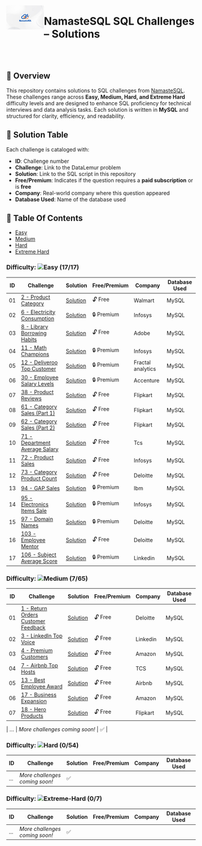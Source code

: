 <p align="left">
  <img src="https://github.com/Jayita11/SQLMastery_One-Stop_SQL_Interview_PrepHub/blob/main/NamasteSQL/default-course-img-2842982153.png" alt="NamasteSQL Logo" width="100" align="left">
  <h1> NamasteSQL SQL Challenges – Solutions</h1> 
</p>

<br><br>


## 📌 Overview
This repository contains solutions to SQL challenges from [NamasteSQL](https://www.namastesql.com/home). These challenges range across **Easy, Medium, Hard, and Extreme Hard** difficulty levels and are designed to enhance SQL proficiency for technical interviews and data analysis tasks. Each solution is written in **MySQL** and structured for clarity, efficiency, and readability.  

## 📜 Solution Table      
Each challenge is cataloged with:   

- **ID**: Challenge number   
- **Challenge**: Link to the DataLemur problem  
- **Solution**: Link to the SQL script in this repository  
- **Free/Premium**: Indicates if the question requires a **paid subscription** or is **free**  
- **Company**: Real-world company where this question appeared
- **Database Used**: Name of the database used  
## 📂 Table Of Contents 

- [Easy](#easy)  
- [Medium](#medium) 
- [Hard](#hard)  
- [Extreme Hard](#extremehard)
### Difficulty: ![Easy](https://img.shields.io/badge/Difficulty-Easy-brightgreen) **(17/17)** 

| ID  | Challenge | Solution | Free/Premium | Company | Database Used | 
|----|---------------------------------|-----------|----------------|---------|---------|
| 01  | [2 - Product Category](https://www.namastesql.com/coding-problem/2-product-category?level_id=82791DA7C5D439BA&page=1&pageSize=10) | [Solution](https://github.com/Jayita11/SQLMastery_One-Stop_SQL_Interview_PrepHub/blob/main/NamasteSQL/Easy/2_Product_Category_Solution.sql) | 🔓 Free | Walmart | MySQL | 
| 02  | [6 - Electricity Consumption](https://www.namastesql.com/coding-problem/6-electricity-consumption?level_id=82791DA7C5D439BA&page=1&pageSize=10) | [Solution](https://github.com/Jayita11/SQLMastery_One-Stop_SQL_Interview_PrepHub/blob/main/NamasteSQL/Easy/6_Electricity_Consumption_Solution.sql) | 🔒 Premium | Infosys | MySQL | 
| 03  | [8 - Library Borrowing Habits](https://www.namastesql.com/coding-problem/8-library-borrowing-habits?level_id=82791DA7C5D439BA&page=1&pageSize=10) | [Solution](https://github.com/Jayita11/SQLMastery_One-Stop_SQL_Interview_PrepHub/blob/main/NamasteSQL/Easy/8_Library_Borrowing_Habits_Solution.sql) | 🔓 Free | Adobe | MySQL | 
| 04  | [11 - Math Champions](https://www.namastesql.com/coding-problem/11-math-champions?level_id=82791DA7C5D439BA&page=1&pageSize=10) | [Solution](https://github.com/Jayita11/SQLMastery_One-Stop_SQL_Interview_PrepHub/blob/main/NamasteSQL/Easy/11_Math_Champions_Solution.sql) | 🔒 Premium | Infosys | MySQL | 
| 05  | [12 - Deliveroo Top Customer](https://www.namastesql.com/coding-problem/12-deliveroo-top-customer?level_id=82791DA7C5D439BA&page=1&pageSize=10) | [Solution](https://github.com/Jayita11/SQLMastery_One-Stop_SQL_Interview_PrepHub/blob/main/NamasteSQL/Easy/12_Deliveroo_Top_Customer_Solution.sql) | 🔒 Premium | Fractal analytics | MySQL | 
| 06  | [30 - Employee Salary Levels](https://www.namastesql.com/coding-problem/30-employee-salary-levels?level_id=82791DA7C5D439BA&page=1&pageSize=10) | [Solution](https://github.com/Jayita11/SQLMastery_One-Stop_SQL_Interview_PrepHub/blob/main/NamasteSQL/Easy/30_Employee_Salary_Levels.sql) | 🔒 Premium | Accenture | MySQL |
| 07  | [38 - Product Reviews](https://www.namastesql.com/coding-problem/38-product-reviews?level_id=82791DA7C5D439BA&page=1&pageSize=10) | [Solution](https://github.com/Jayita11/SQLMastery_One-Stop_SQL_Interview_PrepHub/blob/main/NamasteSQL/Easy/38_Product_Reviews_Solution.sql) | 🔓 Free | Flipkart | MySQL |
| 08  | [61 - Category Sales (Part 1)](https://www.namastesql.com/coding-problem/61-category-sales-part-1?level_id=82791DA7C5D439BA&page=1&pageSize=10) | [Solution](https://github.com/Jayita11/SQLMastery_One-Stop_SQL_Interview_PrepHub/blob/main/NamasteSQL/Easy/61_Category_Sales_(Part%201).sql) | 🔓 Free | Flipkart | MySQL |
| 09  | [62 - Category Sales (Part 2)](https://www.namastesql.com/coding-problem/62-category-sales-part-2?level_id=82791DA7C5D439BA&page=1&pageSize=10) | [Solution](https://github.com/Jayita11/SQLMastery_One-Stop_SQL_Interview_PrepHub/blob/main/NamasteSQL/Easy/62_Category_Sales_(Part%202).sql) | 🔓 Free | Flipkart | MySQL |
| 10  | [71 - Department Average Salary](https://www.namastesql.com/coding-problem/71-department-average-salary?level_id=82791DA7C5D439BA&page=1&pageSize=10) | [Solution](https://github.com/Jayita11/SQLMastery_One-Stop_SQL_Interview_PrepHub/blob/main/NamasteSQL/Easy/71_Department_Average_Salary.sql) | 🔓 Free | Tcs | MySQL |
| 11  | [72 - Product Sales](https://www.namastesql.com/coding-problem/72-product-sales?level_id=82791DA7C5D439BA&page=2&pageSize=10) | [Solution](https://github.com/Jayita11/SQLMastery_One-Stop_SQL_Interview_PrepHub/blob/main/NamasteSQL/Easy/72_Product_Sales_Solution.sql) | 🔓 Free | Infosys | MySQL |
| 12  | [73 - Category Product Count](https://www.namastesql.com/coding-problem/73-category-product-count?level_id=82791DA7C5D439BA&page=2&pageSize=10) | [Solution](https://www.namastesql.com/coding-problem/73-category-product-count?level_id=82791DA7C5D439BA&page=2&pageSize=10) | 🔓 Free | Deloitte | MySQL |
| 13  | [94 - GAP Sales](https://www.namastesql.com/coding-problem/94-gap-sales?level_id=82791DA7C5D439BA&page=2&pageSize=10) | [Solution](https://github.com/Jayita11/SQLMastery_One-Stop_SQL_Interview_PrepHub/blob/main/NamasteSQL/Easy/94_GAP_Sales_Solution.sql) | 🔒 Premium | Ibm | MySQL |
| 14  | [95 - Electronics Items Sale](https://www.namastesql.com/coding-problem/95-electronics-items-sale?level_id=82791DA7C5D439BA&page=2&pageSize=10) | [Solution](https://github.com/Jayita11/SQLMastery_One-Stop_SQL_Interview_PrepHub/blob/main/NamasteSQL/Easy/95_Electronics_Items_Sale_Solution.sql) | 🔒 Premium | Infosys | MySQL |
| 15  | [97 - Domain Names](https://www.namastesql.com/coding-problem/97-domain-names?level_id=82791DA7C5D439BA&page=2&pageSize=10) | [Solution](https://www.namastesql.com/coding-problem/97-domain-names?level_id=82791DA7C5D439BA&page=2&pageSize=10https://www.namastesql.com/coding-problem/97-domain-names?level_id=82791DA7C5D439BA&page=2&pageSize=10) | 🔒 Premium | Deloitte | MySQL |
| 16  | [103 - Employee Mentor](https://www.namastesql.com/coding-problem/103-employee-mentor?level_id=82791DA7C5D439BA&page=2&pageSize=10) | [Solution](https://github.com/Jayita11/SQLMastery_One-Stop_SQL_Interview_PrepHub/blob/main/NamasteSQL/Easy/103_Employee_Mentor_Solution.sql) | 🔓 Free | Deloitte | MySQL |
| 17  | [106 - Subject Average Score](https://www.namastesql.com/coding-problem/106-subject-average-score?level_id=82791DA7C5D439BA&page=2&pageSize=10) | [Solution](https://github.com/Jayita11/SQLMastery_One-Stop_SQL_Interview_PrepHub/blob/main/NamasteSQL/Easy/106_Subject_Average_Score_Solution.sql) | 🔒 Premium | Linkedin | MySQL |


### Difficulty: ![Medium](https://img.shields.io/badge/Difficulty-Medium-brightgreen) **(7/65)** 
| ID  | Challenge | Solution | Free/Premium | Company | Database Used | 
|----|---------------------------------|-----------|----------------|---------|---------|
| 01  | [1 - Return Orders Customer Feedback](https://www.namastesql.com/coding-problem/1-return-orders-customer-feedback?level_id=7A8BBAB6D859DFC1&page=1&pageSize=10) | [Solution](https://github.com/Jayita11/SQLMastery_One-Stop_SQL_Interview_PrepHub/blob/main/NamasteSQL/Medium/1_Return_Orders_Customer_Feedback_Solution.sql) | 🔓 Free | Deloitte | MySQL | 
| 02  | [3 - LinkedIn Top Voice](https://www.namastesql.com/coding-problem/3-linkedin-top-voice?level_id=7A8BBAB6D859DFC1&page=1&pageSize=10) | [Solution](https://github.com/Jayita11/SQLMastery_One-Stop_SQL_Interview_PrepHub/blob/main/NamasteSQL/Medium/3_LinkedIn_Top_Voice_Solution.sql) | 🔓 Free |Linkedin | MySQL | 
| 03  | [4 - Premium Customers](https://www.namastesql.com/coding-problem/4-premium-customers?level_id=7A8BBAB6D859DFC1&page=1&pageSize=10) | [Solution](https://github.com/Jayita11/SQLMastery_One-Stop_SQL_Interview_PrepHub/blob/main/NamasteSQL/Medium/4_Premium_Customers_Solution.sql) | 🔓 Free |Amazon | MySQL | 
| 04  | [7 - Airbnb Top Hosts](https://www.namastesql.com/coding-problem/7-airbnb-top-hosts?level_id=7A8BBAB6D859DFC1&page=1&pageSize=10) | [Solution](https://github.com/Jayita11/SQLMastery_One-Stop_SQL_Interview_PrepHub/blob/main/NamasteSQL/Medium/13_Best_Employee_Award_Solution.sql) | 🔓 Free |TCS | MySQL | 
| 05  | [13 - Best Employee Award](https://www.namastesql.com/coding-problem/13-best-employee-award?level_id=7A8BBAB6D859DFC1&page=1&pageSize=10) | [Solution](https://github.com/Jayita11/SQLMastery_One-Stop_SQL_Interview_PrepHub/blob/main/NamasteSQL/Medium/7_Airbnb_Top_Hosts_Solution.sql) | 🔓 Free |Airbnb | MySQL | 
| 06  | [17 - Business Expansion](https://www.namastesql.com/coding-problem/17-business-expansion?level_id=7A8BBAB6D859DFC1&page=1&pageSize=10) | [Solution](https://github.com/Jayita11/SQLMastery_One-Stop_SQL_Interview_PrepHub/blob/main/NamasteSQL/Medium/17_Business_Expansion_Solution.sql) | 🔓 Free |Amazon | MySQL | 
| 07  | [18 - Hero Products](https://www.namastesql.com/coding-problem/18-hero-products?level_id=7A8BBAB6D859DFC1&page=1&pageSize=10) | [Solution](https://github.com/Jayita11/SQLMastery_One-Stop_SQL_Interview_PrepHub/blob/main/NamasteSQL/Medium/18_Hero_Products_Solution.sql) | 🔓 Free |Flipkart | MySQL | 

| ... | *More challenges coming soon!* | ✅ |

### Difficulty: ![Hard](https://img.shields.io/badge/Difficulty-Hard-brightgreen) **(0/54)**  
| ID  | Challenge | Solution | Free/Premium | Company | Database Used | 
|----|---------------------------------|-----------|----------------|---------|---------|
| ... | *More challenges coming soon!* | ✅ |

### Difficulty: ![Extreme-Hard](https://img.shields.io/badge/Difficulty-Extreme-Hard-brightgreen) **(0/7)**  
| ID  | Challenge | Solution | Free/Premium | Company | Database Used | 
|----|---------------------------------|-----------|----------------|---------|---------|
| ... | *More challenges coming soon!* | ✅ |





